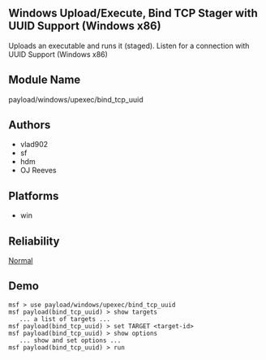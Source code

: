 ## Windows Upload/Execute, Bind TCP Stager with UUID Support (Windows x86)

Uploads an executable and runs it (staged). Listen for a 
connection with UUID Support (Windows x86)


## Module Name
payload/windows/upexec/bind_tcp_uuid

## Authors
* vlad902
* sf
* hdm
* OJ Reeves





## Platforms
* win

## Reliability
[Normal](https://github.com/rapid7/metasploit-framework/wiki/Exploit-Ranking)

## Demo

```
msf > use payload/windows/upexec/bind_tcp_uuid
msf payload(bind_tcp_uuid) > show targets
   ... a list of targets ...
msf payload(bind_tcp_uuid) > set TARGET <target-id>
msf payload(bind_tcp_uuid) > show options
   ... show and set options ...
msf payload(bind_tcp_uuid) > run
```
    
    